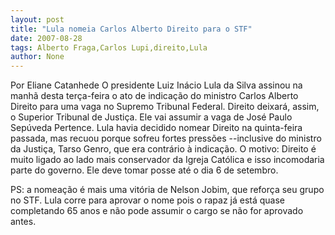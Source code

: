 ```yaml
---
layout: post
title: "Lula nomeia Carlos Alberto Direito para o STF"
date: 2007-08-28
tags: Alberto Fraga,Carlos Lupi,direito,Lula
author: None
---
```

Por Eliane Catanhede
O presidente Luiz In&aacute;cio Lula da Silva assinou na manh&atilde; desta ter&ccedil;a-feira o ato de indica&ccedil;&atilde;o do ministro Carlos Alberto Direito para uma vaga no Supremo Tribunal Federal. Direito deixar&aacute;, assim, o Superior Tribunal de Justi&ccedil;a. Ele vai assumir a vaga de Jos&eacute; Paulo Sep&uacute;veda Pertence. 
Lula havia decidido nomear Direito na quinta-feira passada, mas recuou porque sofreu fortes press&otilde;es --inclusive do ministro da Justi&ccedil;a, Tarso Genro, que era contr&aacute;rio &agrave; indica&ccedil;&atilde;o. 
O motivo: Direito &eacute; muito ligado ao lado mais conservador da Igreja Cat&oacute;lica e isso incomodaria parte do governo. Ele deve tomar posse at&eacute; o dia 6 de setembro.

PS: a nomea&ccedil;&atilde;o &eacute; mais uma vit&oacute;ria de Nelson Jobim, que refor&ccedil;a seu grupo no STF. Lula corre para aprovar o nome pois o rapaz j&aacute; est&aacute; quase completando 65 anos e n&atilde;o pode assumir o cargo se n&atilde;o for aprovado antes.
 